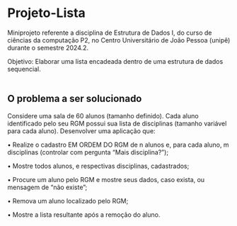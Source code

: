 # Projeto-Lista

Miniprojeto referente a disciplina de Estrutura de Dados I, do curso de ciências da computação P2, no Centro Universitário de João Pessoa (unipê) durante o semestre 2024.2.

Objetivo: Elaborar uma lista encadeada dentro de uma estrutura de dados sequencial.
<br>
<br>
## O problema a ser solucionado

Considere uma sala de 60 alunos (tamanho definido). Cada aluno identificado pelo seu RGM possui sua lista de disciplinas (tamanho
variável para cada aluno). Desenvolver uma aplicação que:

  • Realize o cadastro EM ORDEM DO RGM de n alunos e, para cada aluno, m disciplinas (controlar com pergunta “Mais disciplina?”);
  
  • Mostre todos alunos, e respectivas disciplinas, cadastrados;
  
  • Procure um aluno pelo RGM e mostre seus dados, caso exista, ou mensagem de “não existe”;
  
  • Remova um aluno localizado pelo RGM;
  
  • Mostre a lista resultante após a remoção do aluno.
